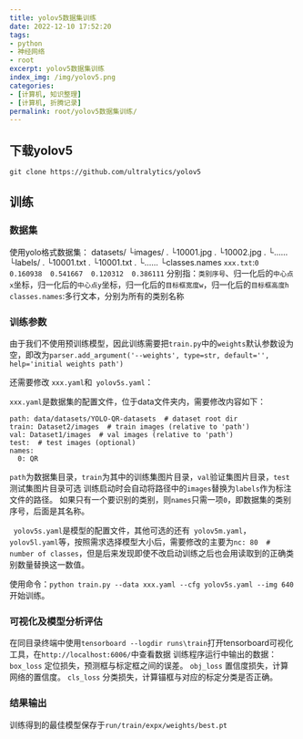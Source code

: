 ```yaml
---
title: yolov5数据集训练
date: 2022-12-10 17:52:20
tags:
- python
- 神经网络
- root
excerpt: yolov5数据集训练
index_img: /img/yolov5.png
categories: 
- [计算机, 知识整理]
- [计算机, 折腾记录]
permalink: root/yolov5数据集训练/
---
```

## 下载yolov5
```
git clone https://github.com/ultralytics/yolov5
```
## 训练
### 数据集
使用yolo格式数据集：
datasets/
└images/
.  └10001.jpg
.  └10002.jpg
.  └......
└labels/
.  └10001.txt
.  └10001.txt
.  └......
└classes.names
`xxx.txt`:`0  0.160938  0.541667  0.120312  0.386111`
分别指：`类别序号`、归一化后的`中心点x`坐标，归一化后的`中心点y`坐标，归一化后的`目标框宽度w`，归一化后的`目标框高度h`
`classes.names`:多行文本，分别为所有的类别名称
### 训练参数
由于我们不使用预训练模型，因此训练需要把`train.py`中的`weights`默认参数设为空，即改为`parser.add_argument('--weights', type=str, default='', help='initial weights path')`

还需要修改 `xxx.yaml`和` yolov5s.yaml`：

 `xxx.yaml`是数据集的配置文件，位于data文件夹内，需要修改内容如下：
```
path: data/datasets/YOLO-QR-datasets  # dataset root dir
train: Dataset2/images  # train images (relative to 'path')
val: Dataset1/images  # val images (relative to 'path')
test:  # test images (optional)
names:
  0: QR
```
`path`为数据集目录，`train`为其中的训练集图片目录，`val`验证集图片目录，`test`测试集图片目录可选
训练启动时会自动将路径中的`images`替换为`labels`作为标注文件的路径。
如果只有一个要识别的类别，则`names`只需一项`0`，即数据集的类别序号，后面是其名称。

` yolov5s.yaml`是模型的配置文件，其他可选的还有` yolov5m.yaml`，` yolov5l.yaml`等，按照需求选择模型大小后，需要修改的主要为`nc: 80  # number of classes`，但是后来发现即使不改启动训练之后也会用读取到的正确类别数量替换这一数值。

使用命令：`python train.py --data xxx.yaml --cfg yolov5s.yaml --img 640`开始训练。
### 可视化及模型分析评估
在同目录终端中使用`tensorboard --logdir runs\train`打开tensorboard可视化工具，在`http://localhost:6006/`中查看数据
训练程序运行中输出的数据：`box_loss` 定位损失，预测框与标定框之间的误差。  `obj_loss` 置信度损失，计算网络的置信度。  `cls_loss` 分类损失，计算锚框与对应的标定分类是否正确。
### 结果输出
训练得到的最佳模型保存于`run/train/expx/weights/best.pt`
